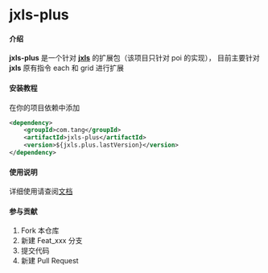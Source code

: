 # jxls-plus

#### 介绍

**jxls-plus** 是一个针对 [**jxls**](https://bitbucket.org/leonate/jxls/src/master/) 的扩展包（该项目只针对 poi 的实现），
目前主要针对 **jxls** 原有指令 each 和 grid 进行扩展

#### 安装教程

在你的项目依赖中添加

```xml
<dependency>
    <groupId>com.tang</groupId>
    <artifactId>jxls-plus</artifactId>
    <version>${jxls.plus.lastVersion}</version>
</dependency>
```

#### 使用说明

详细使用请查阅[文档](docs/src/SUMMARY.md)

#### 参与贡献

1. Fork 本仓库
2. 新建 Feat_xxx 分支
3. 提交代码
4. 新建 Pull Request

